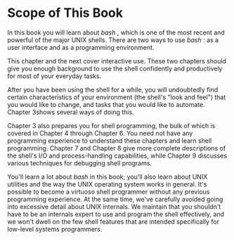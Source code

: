 # Scope of This Book

In this book you will learn about _bash_ , which is one of the most recent and powerful of the major UNIX shells.
There are two ways to use _bash_ : as a user interface and as a programming environment.

This chapter and the next cover interactive use. These two chapters should give you enough background to use the shell confidently and productively for most of your everyday tasks.

After you have been using the shell for a while, you will undoubtedly find certain characteristics of your environment (the shell's "look and feel") that you would like to change, and tasks that you would like to automate. Chapter 3shows several ways of doing this.

Chapter 3 also prepares you for shell programming, the bulk of which is covered in Chapter 4 through Chapter 6. 
You need not have any programming experience to understand these chapters and learn shell programming.
Chapter 7 and Chapter 8 give more complete descriptions of the shell's I/O and process-handling capabilities, 
while Chapter 9 discusses various techniques for debugging shell programs.

You'll learn a lot about _bash_ in this book; 
you'll also learn about UNIX utilities and the way the UNIX operating system works in general. 
It's possible to become a virtuoso shell programmer without any previous programming experience. 
At the same time, we've carefully avoided going into excessive detail about UNIX internals. 
We maintain that you shouldn't have to be an internals expert to use and program the shell effectively, and we won't dwell on the few shell features that are intended specifically for low-level systems programmers.
